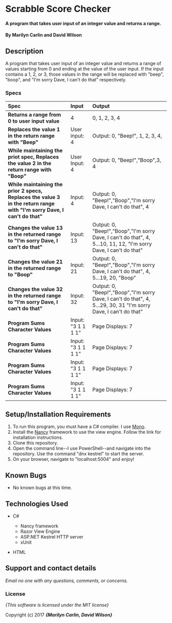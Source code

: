 # Scrabble Score Checker

#### A program that takes user input of an integer value and returns a range.

#### By **Marilyn Carlin and David Wilson**

## Description

A program that takes user input of an integer value and returns a range of values starting from 0 and ending at the value of the user input. If the input contains a 1, 2, or 3, those values in the range will be replaced with "beep", "boop", and "I'm sorry Dave, I can't do that" respectively. 


### Specs
| Spec | Input | Output |
| :-------------     | :------------- | :------------- |
| **Returns a range from 0 to user input value** | 4 | 0, 1, 2, 3, 4 |
| **Replaces the value 1 in the return range with "Beep"** | User input: 4 | Output: 0, "Beep!", 1, 2, 3, 4, |
| **While maintaining the priot spec, Replaces the value 2 in the return range with "Boop"**| User Input: 4 | Output: 0, "Beep!","Boop",3, 4|
| **While maintaining the prior 2 specs, Replaces the value 3 in the return range with "I'm sorry Dave, I can't do that"**| Input: 4 | Output: 0, "Beep!","Boop","I'm sorry Dave, I can't do that", 4  |
| **Changes the value 13 in the returned range to "I'm sorry Dave, I can't do that"** | Input: 13| Output: 0, "Beep!","Boop","I'm sorry Dave, I can't do that", 4, 5...10, 11, 12, "I'm sorry Dave, I can't do that" |
| **Changes the value 21 in the returned range to "Boop"**| Input: 21| Output: 0, "Beep!","Boop","I'm sorry Dave, I can't do that", 4, 5...19, 20, "Boop" |
| **Changes the value 32 in the returned range to "I'm sorry Dave, I can't do that"**| Input: 32 | Output: 0, "Beep!","Boop","I'm sorry Dave, I can't do that", 4, 5...29, 30, 31 "I'm sorry Dave, I can't do that" |
| **Program Sums Character Values**| Input: "3 1 1 1 1" | Page Displays: 7 |
| **Program Sums Character Values**| Input: "3 1 1 1 1" | Page Displays: 7 |
| **Program Sums Character Values**| Input: "3 1 1 1 1" | Page Displays: 7 |
| **Program Sums Character Values**| Input: "3 1 1 1 1" | Page Displays: 7 |

## Setup/Installation Requirements

1. To run this program, you must have a C# compiler. I use [Mono](http://www.mono-project.com).
2. Install the [Nancy](http://nancyfx.org/) framework to use the view engine. Follow the link for installation instructions.
3. Clone this repository.
4. Open the command line--I use PowerShell--and navigate into the repository. Use the command "dnx kestrel" to start the server.
5. On your browser, navigate to "localhost:5004" and enjoy!

## Known Bugs
* No known bugs at this time.

## Technologies Used
* C#
  * Nancy framework
  * Razor View Engine
  * ASP.NET Kestrel HTTP server
  * xUnit

* HTML

## Support and contact details

_Email no one with any questions, comments, or concerns._

### License

*{This software is licensed under the MIT license}*

Copyright (c) 2017 **_{Marilyn Carlin, David Wilson}_**